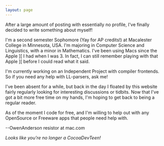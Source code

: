 ```yaml
---
layout: page
---
```




After a large amount of posting with essentially no profile, I've finally decided to write something about myself!

I'm a second semester Sophomore (Yay for AP credits!) at Macalester College in Minnesota, USA.  I'm majoring in Computer Science and Linguistics, with a minor in Mathematics.  I've been using Macs since the Apple ][ I had when I was 3.  In fact, I can still remember playing with that Apple ][ before I could read what it said.

I'm currently working on an Independent Project with compiler frontends.  So if you need any help with LL-parsers, ask me!

I've been absent for a while, but back in the day I floated by this website fairly regularly looking for interesting discussions or tidbits.  Now that I've got a bit more free time on my hands, I'm hoping to get back to being a regular reader.

As of the moment I code for free, and I'm willing to help out with any OpenSource or Freeware apps that people need help with.

--OwenAnderson
resistor at mac.com

*Looks like you're no longer a CocoaDevTeen!*

